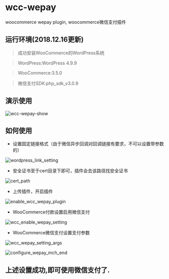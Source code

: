 # wcc-wepay

woocommerce wepay plugin, woocommerce微信支付插件

## 运行环境(2018.12.16更新)

> 成功安装WooCommerce的WordPress系统

> WordPress:WordPress 4.9.9

> WooCommerce:3.5.0

> 微信支付SDK:php_sdk_v3.0.9


## 演示使用

![wcc-wepay-show](https://user-images.githubusercontent.com/3973297/50052453-16599000-015f-11e9-80de-238bd8f167f7.gif)

## 如何使用

* 设置固定链接格式（由于微信异步回调对回调链接有要求，不可以设置带参数的）

![wordpress_link_setting](https://user-images.githubusercontent.com/3973297/50052429-e5795b00-015e-11e9-9202-388338e57cf7.png)

* 安全证书至于cert目录下即可，插件会去该路径找安全证书

![cert_path](https://user-images.githubusercontent.com/3973297/50052434-ead6a580-015e-11e9-9b26-e816ad6852f0.png)

* 上传插件，开启插件

![enable_wcc_wepay_plugin](https://user-images.githubusercontent.com/3973297/50052435-f32ee080-015e-11e9-9bcb-6f09e44f3668.png)

* WooCommerce付款设置启用微信支付

![wcc_enable_wepay_setting](https://user-images.githubusercontent.com/3973297/50052439-fa55ee80-015e-11e9-8e4d-cded88e47b3d.png)

* WooCommerce微信支付设置支付参数

![wcc_wepay_setting_args](https://user-images.githubusercontent.com/3973297/50052441-fd50df00-015e-11e9-9678-251c10708823.png)

![configure_wepay_mch_end](https://user-images.githubusercontent.com/3973297/50052442-ff1aa280-015e-11e9-828d-83e3d2634156.png)

## 上述设置成功,即可使用微信支付了.

